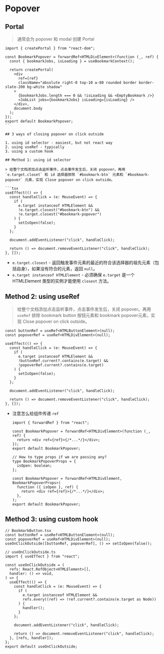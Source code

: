 # Popover

## Portal

> 通常会为 popover 和 modal 创建 Portal

````tsx
import { createPortal } from "react-dom";

const BookmarkPopover = forwardRef<HTMLDivElement>(function (_, ref) {
  const { bookmarkJobs, isLoading } = useBookmarkContext();

  return createPortal(
    <div
      ref={ref}
      className="absolute right-0 top-10 w-80 rounded border border-slate-200 bg-white shadow"
    >
      {bookmarkJobs.length === 0 && !isLoading && <EmptyBookmark />}
      <JobList jobs={bookmarkJobs} isLoading={isLoading} />
    </div>,
    document.body
  );
});
export default BookmarkPopover;
``

## 3 ways of closing popover on click outside

1. using id selector - easiest, but not react way
2. using useRef - typically
3. using a custom hook

## Method 1: using id selector

> 给整个文档添加点击监听事件，点击事件发生后，关闭 popover。再用 `e.target.closet` 和 id 选择器排除 `#bookmark-btn` 元素和 `#bookmark-popover` 元素，实现 Close popover on click outside。

```tsx
useEffect(() => {
  const handleClick = (e: MouseEvent) => {
    if (
      e.target instanceof HTMLElement &&
      !e.target.closest("#bookmark-btn") &&
      !e.target.closest("#bookmark-popover")
    ) {
      setIsOpen(false);
    }
  };

  document.addEventListener("click", handleClick);

  return () => document.removeEventListener("click", handleClick);
}, []);
````

- `e.target.closest` - 返回触发事件元素的最近的符合该选择器的祖先元素（包括自身），如果没有符合的元素，返回 `null`。
- `e.target instanceof HTMLElement` - 必须确保 `e.target` 是一个 HTMLElement 类型的实例才能使用 `closest` 方法。

## Method 2: using useRef

> 给整个文档添加点击监听事件，点击事件发生后，关闭 popover。再用 `useRef` 排除 bookmark button 按钮元素和 bookmark popover元素，实现 Close popover on click outside。

```tsx
const buttonRef = useRef<HTMLButtonElement>(null);
const popoverRef = useRef<HTMLDivElement>(null);

useEffect(() => {
  const handleClick = (e: MouseEvent) => {
    if (
      e.target instanceof HTMLElement &&
      !buttonRef.current?.contains(e.target) &&
      !popoverRef.current?.contains(e.target)
    ) {
      setIsOpen(false);
    }
  };

  document.addEventListener("click", handleClick);

  return () => document.removeEventListener("click", handleClick);
}, []);
```

- 注意怎么给组件传递 `ref`

  ```tsx
  import { forwardRef } from "react";

  const BookmarkPopover = forwardRef<HTMLDivElement>(function (_, ref) {
    return <div ref={ref}>{/*...*/}</div>;
  });
  export default BookmarkPopover;

  // How to type props if we are passing any?
  type BookmarkPopoverProps = {
    isOpen: boolean;
  };

  const BookmarkPopover = forwardRef<HTMLDivElement, BookmarkPopoverProps>(
    function ({ isOpen }, ref) {
      return <div ref={ref}>{/*...*/}</div>;
    },
  );
  export default BookmarkPopover;
  ```

## Method 3: using custom hook

```tsx
// BookmarkButton.tsx
const buttonRef = useRef<HTMLButtonElement>(null);
const popoverRef = useRef<HTMLDivElement>(null);
useOnClickOutside([buttonRef, popoverRef], () => setIsOpen(false));

// useOnClickOutside.ts
import { useEffect } from "react";

const useOnClickOutside = (
  refs: React.RefObject<HTMLElement>[],
  handler: () => void,
) => {
  useEffect(() => {
    const handleClick = (e: MouseEvent) => {
      if (
        e.target instanceof HTMLElement &&
        refs.every((ref) => !ref.current?.contains(e.target as Node))
      ) {
        handler();
      }
    };

    document.addEventListener("click", handleClick);

    return () => document.removeEventListener("click", handleClick);
  }, [refs, handler]);
};
export default useOnClickOutside;
```
